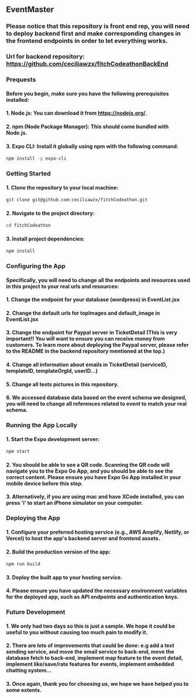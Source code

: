 ## EventMaster

### Please notice that this repository is front end rep, you will need to deploy backend first and make corresponding changes in the frontend endpoints in order to let everything works.
### Url for backend repository: https://github.com/ceciliawzx/fitchCodeathonBackEnd


### Prequests

#### Before you begin, make sure you have the following prerequisites installed:
#### 1. Node.js: You can download it from https://nodejs.org/.
#### 2. npm (Node Package Manager): This should come bundled with Node.js.
#### 3. Expo CLI: Install it globally using npm with the following command:
```bash
npm install -g expo-cli
```

### Getting Started
#### 1. Clone the repository to your local machine:
```bash
git clone git@github.com:ceciliawzx/fitchCodeathon.git
```
#### 2. Navigate to the project directory:
```bash
cd fitchCodeathon
```

#### 3. Install project dependencies:
```bash
npm install
```

### Configuring the App
#### Specifically, you will need to change all the endpoints and resources used in this project to your real urls and resources:
#### 1. Change the endpoint for your database (wordpress) in EventList.jsx
#### 2. Change the default urls for topImages and default_image in EventList.jsx
#### 3. Change the endpoint for Paypal server in TicketDetail (This is very important!! You will want to ensure you can receive money from customers. To learn more about deploying the Paypal server, please refer to the README in the backend repository mentioned at the top.)
#### 4. Change all information about emails in TicketDetail (serviceID, templateID, templateOrgId, userID...)
#### 5. Change all tests pictures in this repository.
#### 6. We accessed database data based on the event schema we designed, you will need to change all references related to event to match your real schema. 

### Running the App Locally
#### 1. Start the Expo development server:
```bash
npm start
```

#### 2. You should be able to see a QR code. Scanning the QR code will navigate you to the Expo Go App, and you should be able to see the correct content. Please ensure you have Expo Go App installed in your mobile device before this step. 
#### 3. Alternatively, if you are using mac and have XCode installed, you can press 'i' to start an iPhone simulator on your computer.

### Deploying the App
#### 1. Configure your preferred hosting service (e.g., AWS Amplify, Netlify, or Vercel) to host the app's backend server and frontend assets.
#### 2. Build the production version of the app:
```bash
npm run build
```
#### 3. Deploy the built app to your hosting service.
#### 4. Please ensure you have updated the necessary environment variables for the deployed app, such as API endpoints and authentication keys.

### Future Development
#### 1. We only had two days so this is just a sample. We hope it could be useful to you without causing too much pain to modify it.
#### 2. There are lots of improvements that could be done: e.g add a text sending service, and move the email service to back-end, move the database fetch to back-end, implement map feature to the event detail, implement like/save/rate features for events, implement embedded chatting system...
#### 3. Once again, thank you for choosing us, we hope we have helped you to some extents. 